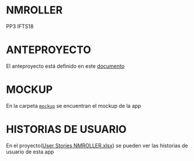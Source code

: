 # NMROLLER
PP3 IFTS18 
# ANTEPROYECTO
El anteproyecto está definido en este [documento](https://docs.google.com/document/d/1dmddndLSnErcP5rHS86gwvwr6gpWCTOGPIH-cEbTAps/edit)
# MOCKUP
En la carpeta [`mockup`](/mockup/) se encuentran el mockup de la app
# HISTORIAS DE USUARIO
En el proyecto([User Stories NMROLLER.xlsx](https://github.com/Maaru25/NMROLLER/blob/main/User%20Stories%20NMROLLER.xlsx)) se pueden ver las historias de usuario de esta app
